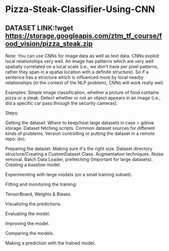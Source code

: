 # Pizza-Steak-Classifier-Using-CNN

## DATASET LINK:!wget https://storage.googleapis.com/ztm_tf_course/food_vision/pizza_steak.zip

Note:
You can use CNNs for image data as well as text data. CNNs exploit local relationships very well.
An image has patterns which are very well spatially correlated on a local scale (i.e., we don't have per pixel patterns, rather they span in a spatial location with a definite structure).
So if a sentence has a structure which is influenced more by local nearby relationships (in the context of the NLP problem), CNNs will work really well.

Examples:
Simple image classification, whether a picture of food contains pizza or a steak.
Detect whether or not an object appears in an image (i.e., did a specific car pass through the security cameras).

Steps:

Getting the dataset:
Where to keep/host large datasets in case > gdrive storage.
Dataset fetching scripts.
Common dataset sources for different kinds of problems.
Version controlling or putting the dataset in a remote repo: dvc.

Preparing the dataset:
Making sure it's the right size.
Dataset directory structure/Creating a CustomDataset Class.
Augmentation techniques.
Noise removal.
Batch Data Loader, prefetching (Important for large datasets).
Creating a baseline model.

Experimenting with large models (on a small training subset).

Fitting and monitoring the training:

TensorBoard, Weights & Biases.

Visualizing the predictions.

Evaluating the model.

Improving the model.

Comparing the models.

Making a prediction with the trained model.
